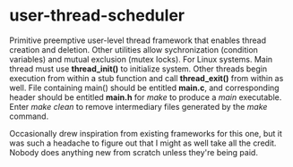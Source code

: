 # user-thread-scheduler

Primitive preemptive user-level thread framework that enables thread creation and deletion. 
Other utilities allow sychronization (condition variables) and mutual exclusion (mutex locks).
For Linux systems. Main thread must use **thread_init()** to initialize system. Other threads begin
execution from within a stub function and call **thread_exit()** from within as well. File containing main() should be entitled **main.c**, 
and corresponding header should be entitled **main.h** for *make* to produce a *main* executable. Enter *make clean* to remove intermediary
files generated by the *make* command.

Occasionally drew inspiration from existing frameworks for this one, but it was such a headache to figure out
that I might as well take all the credit. Nobody does anything new from scratch unless they're being
paid. 


